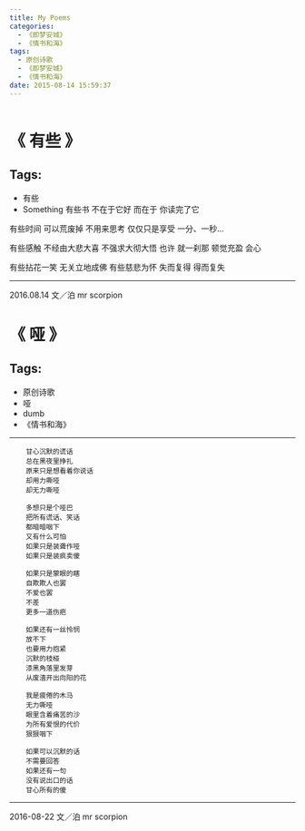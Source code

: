 ```yaml
---
title: My Poems
categories:
  - 《即梦安城》
  - 《情书和海》
tags:
  - 原创诗歌
  - 《即梦安城》
  - 《情书和海》
date: 2015-08-14 15:59:37
---
```


<iframe frameborder="no" border="0" marginwidth="0" marginheight="0" width=0 height=0 src="http://music.163.com/outchain/player?type=2&id=25906124&auto=1&height=66"></iframe>

# 《 有些 》
## Tags:
- 有些
- Something
有些书
不在于它好
而在于
你读完了它  


有些时间
可以荒废掉
不用来思考
仅仅只是享受
一分、一秒...  


有些感触
不经由大悲大喜
不强求大彻大悟
也许 就一刹那
顿觉充盈
会心  


有些拈花一笑
无关立地成佛
有些慈悲为怀
失而复得
得而复失    



---
2016.08.14
文／泊
mr scorpion



# 《 哑 》
## Tags:
* 原创诗歌
* 哑
* dumb
* 《情书和海》

---
        甘心沉默的谎话
        总在黑夜里挣扎
        原来只是想看着你说话
        却用力嘶哑
        却无力嘶哑

        多想只是个哑巴
        把所有谎话、笑话
        都暗暗咽下
        又有什么可怕
        如果只是装聋作哑
        如果只是装疯卖傻

        如果只是蒙眼的瞎
        自欺欺人也罢
        不爱也罢
        不差
        更多一道伤疤

        如果还有一丝怜悯
        放不下
        也要用力抱紧
        沉默的枝桠
        漆黑角落里发芽
        从废渣开出向阳的花

        我是疲倦的木马
        无力嘶哑
        眼里含着痛苦的沙
        为所有爱恨的代价
        狠狠咽下

        如果可以沉默的话
        不需要回答
        如果还有一句
        没有说出口的话
        甘心所有的傻

---

2016-08-22
文／泊
mr scorpion
